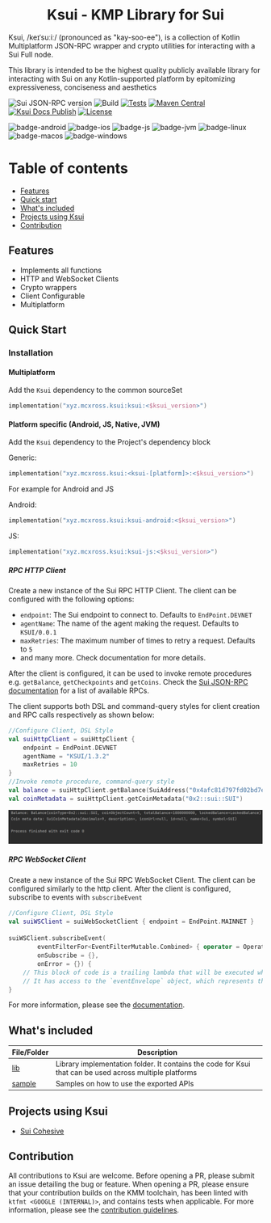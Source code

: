 <h1 align="center">Ksui - KMP Library for Sui</h1>

Ksui, /keɪˈsuːiː/ (pronounced as "kay-soo-ee"), is a collection of Kotlin Multiplatform JSON-RPC wrapper and crypto utilities for interacting with a Sui Full node.

This library is intended to be the highest quality publicly available library for interacting with Sui on any Kotlin-supported platform by epitomizing expressiveness, conciseness and aesthetics

![Sui JSON-RPC version](https://img.shields.io/badge/Sui%20JSON--RPC-1.10.0-blue.svg)
![Build](https://img.shields.io/badge/Build-1.3.2-blue.svg)
[![Tests](https://github.com/mcxross/ksui/actions/workflows/tests.yml/badge.svg?branch=master)](https://github.com/mcxross/ksui/actions/workflows/tests.yml)
[![Maven Central](https://img.shields.io/maven-central/v/xyz.mcxross.ksui/ksui)](https://search.maven.org/artifact/xyz.mcxross.ksui/ksui)
[![Ksui Docs Publish](https://github.com/mcxross/ksui/actions/workflows/docs-publish.yml/badge.svg)](https://github.com/mcxross/ksui/actions/workflows/docs-publish.yml)
[![License](https://img.shields.io/badge/license-Apache%202.0-blue.svg)](LICENSE)

![badge-android](http://img.shields.io/badge/Platform-Android-brightgreen.svg?logo=android)
![badge-ios](http://img.shields.io/badge/Platform-iOS-orange.svg?logo=apple)
![badge-js](http://img.shields.io/badge/Platform-NodeJS-yellow.svg?logo=javascript)
![badge-jvm](http://img.shields.io/badge/Platform-JVM-red.svg?logo=openjdk)
![badge-linux](http://img.shields.io/badge/Platform-Linux-lightgrey.svg?logo=linux)
![badge-macos](http://img.shields.io/badge/Platform-macOS-orange.svg?logo=apple)
![badge-windows](http://img.shields.io/badge/Platform-Windows-blue.svg?logo=windows)


# Table of contents
- [Features](#features)
- [Quick start](#quick-start)
- [What's included](#whats-included)
- [Projects using Ksui](#projects-using-Ksui)
- [Contribution](#contribution)

## Features
- Implements all functions
- HTTP and WebSocket Clients
- Crypto wrappers
- Client Configurable
- Multiplatform

## Quick Start

### Installation

#### Multiplatform
Add the `Ksui` dependency to the common sourceSet

```kotlin
implementation("xyz.mcxross.ksui:ksui:<$ksui_version>")
```
#### Platform specific (Android, JS, Native, JVM)
Add the `Ksui` dependency to the Project's dependency block

Generic:

```kotlin
implementation("xyz.mcxross.ksui:<ksui-[platform]>:<$ksui_version>")
```
For example for Android and JS

Android:

```kotlin
implementation("xyz.mcxross.ksui:ksui-android:<$ksui_version>")
```

JS:

```kotlin
implementation("xyz.mcxross.ksui:ksui-js:<$ksui_version>")
```

##### RPC HTTP Client
Create a new instance of the Sui RPC HTTP Client. The client can be configured with the following options:
- `endpoint`: The Sui endpoint to connect to. Defaults to `EndPoint.DEVNET`
- `agentName`: The name of the agent making the request. Defaults to `KSUI/0.0.1`
- `maxRetries`: The maximum number of times to retry a request. Defaults to `5`
- and many more. Check documentation for more details.

After the client is configured, it can be used to invoke remote procedures e.g. `getBalance`, `getCheckpoints` and `getCoins`. Check the [Sui JSON-RPC documentation](https://docs.sui.io/sui-jsonrpc) for a list of available RPCs.

The client supports both DSL and command-query styles for client creation and RPC calls respectively as shown below:
```kotlin
//Configure Client, DSL Style
val suiHttpClient = suiHttpClient {
    endpoint = EndPoint.DEVNET
    agentName = "KSUI/1.3.2"
    maxRetries = 10
}
//Invoke remote procedure, command-query style
val balance = suiHttpClient.getBalance(SuiAddress("0x4afc81d797fd02bd7e923389677352eb592d55a00b65067fa582c05f62b4788b"))
val coinMetadata = suiHttpClient.getCoinMetadata("0x2::sui::SUI")
```

<img src="asset/print.png" alt="Ksui output" />

##### RPC WebSocket Client
Create a new instance of the Sui RPC WebSocket Client. The client can be configured similarly to the http client.
After the client is configured, subscribe to events with `subscribeEvent`

```kotlin
//Configure Client, DSL Style
val suiWSClient = suiWebSocketClient { endpoint = EndPoint.MAINNET }

suiWSClient.subscribeEvent(
        eventFilterFor<EventFilterMutable.Combined> { operator = Operator.ALL },
        onSubscribe = {},
        onError = {}) {
    // This block of code is a trailing lambda that will be executed whenever an event occurs.
    // It has access to the `eventEnvelope` object, which represents the details of the event.
}
```

For more information, please see the [documentation](https://mcxross.github.io/ksui/).

## What's included
| File/Folder      | Description                                                                                             |
|------------------|---------------------------------------------------------------------------------------------------------|
| [lib](lib)       | Library implementation folder. It contains the code for Ksui that can be used across multiple platforms |
| [sample](sample) | Samples on how to use the exported APIs                                                                 |

## Projects using Ksui

- [Sui Cohesive](https://github.com/mcxross/sui-cohesive)

## Contribution

All contributions to Ksui are welcome. Before opening a PR, please submit an issue detailing the bug or feature. When opening a PR, please ensure that your contribution builds on the KMM toolchain, has been linted with `ktfmt <GOOGLE (INTERNAL)>`, and contains tests when applicable. For more information, please see the [contribution guidelines](CONTRIBUTING.md).
